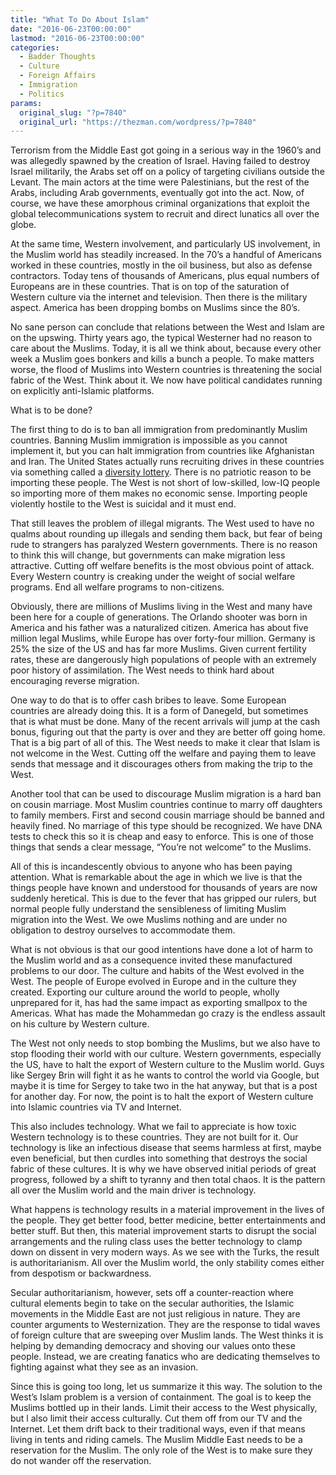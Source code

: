 ```yaml
---
title: "What To Do About Islam"
date: "2016-06-23T00:00:00"
lastmod: "2016-06-23T00:00:00"
categories:
  - Badder Thoughts
  - Culture
  - Foreign Affairs
  - Immigration
  - Politics
params:
  original_slug: "?p=7840"
  original_url: "https://thezman.com/wordpress/?p=7840"
---
```


Terrorism from the Middle East got going in a serious way in the 1960’s
and was allegedly spawned by the creation of Israel. Having failed to
destroy Israel militarily, the Arabs set off on a policy of targeting
civilians outside the Levant. The main actors at the time were
Palestinians, but the rest of the Arabs, including Arab governments,
eventually got into the act. Now, of course, we have these amorphous
criminal organizations that exploit the global telecommunications system
to recruit and direct lunatics all over the globe.

At the same time, Western involvement, and particularly US involvement,
in the Muslim world has steadily increased. In the 70’s a handful of
Americans worked in these countries, mostly in the oil business, but
also as defense contractors. Today tens of thousands of Americans, plus
equal numbers of Europeans are in these countries. That is on top of the
saturation of Western culture via the internet and television. Then
there is the military aspect. America has been dropping bombs on Muslims
since the 80’s.

No sane person can conclude that relations between the West and Islam
are on the upswing. Thirty years ago, the typical Westerner had no
reason to care about the Muslims. Today, it is all we think about,
because every other week a Muslim goes bonkers and kills a bunch a
people. To make matters worse, the flood of Muslims into Western
countries is threatening the social fabric of the West. Think about it.
We now have political candidates running on explicitly anti-Islamic
platforms.

What is to be done?

The first thing to do is to ban all immigration from predominantly
Muslim countries. Banning Muslim immigration is impossible as you cannot
implement it, but you can halt immigration from countries like
Afghanistan and Iran. The United States actually runs recruiting drives
in these countries via something called a [diversity
lottery](https://travel.state.gov/content/visas/en/immigrate/diversity-visa/instructions.html).
There is no patriotic reason to be importing these people. The West is
not short of low-skilled, low-IQ people so importing more of them makes
no economic sense. Importing people violently hostile to the West is
suicidal and it must end.

That still leaves the problem of illegal migrants. The West used to have
no qualms about rounding up illegals and sending them back, but fear of
being rude to strangers has paralyzed Western governments. There is no
reason to think this will change, but governments can make migration
less attractive. Cutting off welfare benefits is the most obvious point
of attack. Every Western country is creaking under the weight of social
welfare programs. End all welfare programs to non-citizens.

Obviously, there are millions of Muslims living in the West and many
have been here for a couple of generations. The Orlando shooter was born
in America and his father was a naturalized citizen. America has about
five million legal Muslims, while Europe has over forty-four million.
Germany is 25% the size of the US and has far more Muslims. Given
current fertility rates, these are dangerously high populations of
people with an extremely poor history of assimilation. The West needs to
think hard about encouraging reverse migration.

One way to do that is to offer cash bribes to leave. Some European
countries are already doing this. It is a form of Danegeld, but
sometimes that is what must be done. Many of the recent arrivals will
jump at the cash bonus, figuring out that the party is over and they are
better off going home. That is a big part of all of this. The West needs
to make it clear that Islam is not welcome in the West. Cutting off the
welfare and paying them to leave sends that message and it discourages
others from making the trip to the West.

Another tool that can be used to discourage Muslim migration is a hard
ban on cousin marriage. Most Muslim countries continue to marry off
daughters to family members. First and second cousin marriage should be
banned and heavily fined. No marriage of this type should be recognized.
We have DNA tests to check this so it is cheap and easy to enforce. This
is one of those things that sends a clear message, “You’re not welcome”
to the Muslims.

All of this is incandescently obvious to anyone who has been paying
attention. What is remarkable about the age in which we live is that the
things people have known and understood for thousands of years are now
suddenly heretical. This is due to the fever that has gripped our
rulers, but normal people fully understand the sensibleness of limiting
Muslim migration into the West. We owe Muslims nothing and are under no
obligation to destroy ourselves to accommodate them.

What is not obvious is that our good intentions have done a lot of harm
to the Muslim world and as a consequence invited these manufactured
problems to our door. The culture and habits of the West evolved in the
West. The people of Europe evolved in Europe and in the culture they
created. Exporting our culture around the world to people, wholly
unprepared for it, has had the same impact as exporting smallpox to the
Americas. What has made the Mohammedan go crazy is the endless assault
on his culture by Western culture.

The West not only needs to stop bombing the Muslims, but we also have to
stop flooding their world with our culture. Western governments,
especially the US, have to halt the export of Western culture to the
Muslim world. Guys like Sergey Brin will fight it as he wants to control
the world via Google, but maybe it is time for Sergey to take two in the
hat anyway, but that is a post for another day. For now, the point is to
halt the export of Western culture into Islamic countries via TV and
Internet.

This also includes technology. What we fail to appreciate is how toxic
Western technology is to these countries. They are not built for it. Our
technology is like an infectious disease that seems harmless at first,
maybe even beneficial, but then curdles into something that destroys the
social fabric of these cultures. It is why we have observed initial
periods of great progress, followed by a shift to tyranny and then total
chaos. It is the pattern all over the Muslim world and the main driver
is technology.

What happens is technology results in a material improvement in the
lives of the people. They get better food, better medicine, better
entertainments and better stuff. But then, this material improvement
starts to disrupt the social arrangements and the ruling class uses the
better technology to clamp down on dissent in very modern ways. As we
see with the Turks, the result is authoritarianism. All over the Muslim
world, the only stability comes either from despotism or backwardness.

Secular authoritarianism, however, sets off a counter-reaction where
cultural elements begin to take on the secular authorities, the Islamic
movements in the Middle East are not just religious in nature. They are
counter arguments to Westernization. They are the response to tidal
waves of foreign culture that are sweeping over Muslim lands. The West
thinks it is helping by demanding democracy and shoving our values onto
these people. Instead, we are creating fanatics who are dedicating
themselves to fighting against what they see as an invasion.

Since this is going too long, let us summarize it this way. The solution
to the West’s Islam problem is a version of containment. The goal is to
keep the Muslims bottled up in their lands. Limit their access to the
West physically, but l also limit their access culturally. Cut them off
from our TV and the Internet. Let them drift back to their traditional
ways, even if that means living in tents and riding camels. The Muslim
Middle East needs to be a reservation for the Muslim. The only role of
the West is to make sure they do not wander off the reservation.
